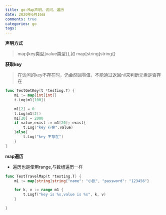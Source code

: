 ```yaml
---
title: go-Map声明、访问、遍历
date: 2020年6月16日
comments: true
categories: go
tags:
---
```


**声明方式**

> map[key类型]value类型{},如
map[string]string{}

**获取key**
> 在访问的key不存在时，仍会然回零值，不能通过返回nil来判断元素是否存在
<!--more-->
```go
func TestGetKey(t *testing.T) {
	m1 := map[int]int{}
	t.Log(m1[100])

	m1[2] = 0
	t.Log(m1[2])
	m1[20] = 2000
	if value,exist := m1[20]; exist{
		t.Log("key 存在",value)
	}else{
		t.Log("key 不存在")
	}
}
```

**map遍历**
* 遍历也是使用range,与数组遍历一样

```go
func TestTravelMap(t *testing.T) {
	m1 := map[string]string{"name": "小张", "password": "123456"}

	for k, v := range m1 {
		t.Logf("key is %s,value is %s", k, v)
	}

}
```
